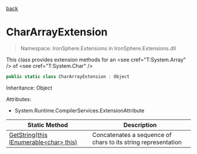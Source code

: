 ﻿[back](/IronSphere.Extensions/types)

# CharArrayExtension

> Namespace: IronSphere.Extensions in  IronSphere.Extensions.dll

This class provides extension methods for an &lt;see cref=&quot;T:System.Array&quot; /&gt; of &lt;see cref=&quot;T:System.Char&quot; /&gt;

```csharp
public static class CharArrayExtension : Object
```
Inheritance: Object



Attributes:

* System.Runtime.CompilerServices.ExtensionAttribute



| Static Method | Description |
| --- | --- |
| [GetString(this IEnumerable&lt;char&gt; this)](CharArrayExtension_GetString(IEnumerable-Char-)) | Concatenates a sequence of chars to its string representation |
